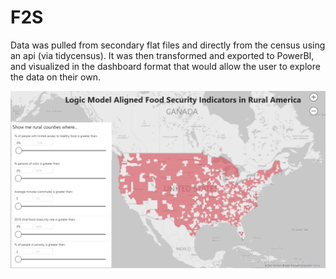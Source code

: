 # F2S

Data was pulled from secondary flat files and directly from the census using an api (via tidycensus). It was then transformed and exported to PowerBI, and visualized in the dashboard format that would allow the user to explore the data on their own. 

![Used data to create this map](https://github.com/JonFain90/F2S/blob/main/rmd/git_img.PNG)
